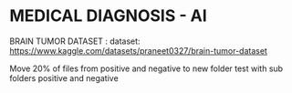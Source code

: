 # MEDICAL DIAGNOSIS - AI


BRAIN TUMOR DATASET : 
dataset: https://www.kaggle.com/datasets/praneet0327/brain-tumor-dataset

Move 20% of files from positive and negative to new folder test with sub folders positive and negative
